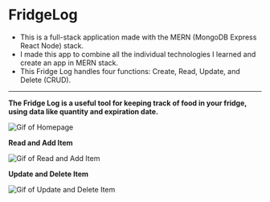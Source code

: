 # FridgeLog


- This is a full-stack application made with the MERN (MongoDB Express React Node) stack.
- I made this app to combine all the individual technologies I learned and create an app in MERN stack.
- This Fridge Log handles four functions: Create, Read, Update, and Delete (CRUD).

---
**The Fridge Log is a useful tool for keeping track of food in your fridge, using data like quantity and expiration date.**

![Gif of Homepage](/gifs/home.gif)

**Read and Add Item**

![Gif of Read and Add Item](/gifs/read_create.gif)

**Update and Delete Item**

![Gif of Update and Delete Item](/gifs/update_delete.gif)
